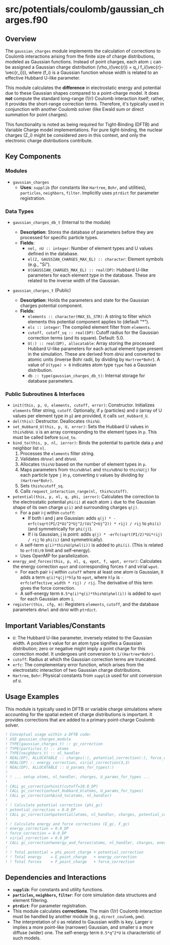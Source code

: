 # src/potentials/coulomb/gaussian_charges.f90

## Overview

The `gaussian_charges` module implements the calculation of corrections to Coulomb interactions arising from the finite size of charge distributions, modeled as Gaussian functions. Instead of point charges, each atom `i` can be assigned a Gaussian charge distribution \(\rho_i(\vec{r}) = q_i f_i(\vec{r}-\vec{r_i})\), where \(f_i\) is a Gaussian function whose width is related to an effective Hubbard U-like parameter.

This module calculates the **difference** in electrostatic energy and potential due to these Gaussian shapes compared to a point-charge model. It does **not** compute the standard long-range \(1/r\) Coulomb interaction itself; rather, it provides the short-range correction terms. Therefore, it's typically used in conjunction with another Coulomb solver (like Ewald sum or direct summation for point charges).

This functionality is noted as being required for Tight-Binding (DFTB) and Variable Charge model implementations. For pure tight-binding, the nuclear charges \(Z_i\) might be considered zero in this context, and only the electronic charge distributions contribute.

## Key Components

### Modules

*   `gaussian_charges`
    *   **Uses**: `supplib` (for constants like `Hartree`, `Bohr`, and utilities), `particles`, `neighbors`, `filter`. Implicitly uses `ptrdict` for parameter registration.

### Data Types

*   `gaussian_charges_db_t` (Internal to the module)
    *   **Description**: Stores the database of parameters before they are processed for specific particle types.
    *   **Fields**:
        *   `nel, nU :: integer`: Number of element types and U values defined in the database.
        *   `el(2, GAUSSIAN_CHARGES_MAX_EL) :: character`: Element symbols (e.g., "Si").
        *   `U(GAUSSIAN_CHARGES_MAX_EL) :: real(DP)`: Hubbard U-like parameters for each element type in the database. These are related to the inverse width of the Gaussian.

*   `gaussian_charges_t` (Public)
    *   **Description**: Holds the parameters and state for the Gaussian charges potential component.
    *   **Fields**:
        *   `elements :: character(MAX_EL_STR)`: A string to filter which elements this potential component applies to (default "*").
        *   `els :: integer`: The compiled element filter from `elements`.
        *   `cutoff, cutoff_sq :: real(DP)`: Cutoff radius for the Gaussian correction terms (and its square). Default: 5.0.
        *   `U(:) :: real(DP), allocatable`: Array storing the processed Hubbard U-like parameters for each actual element type present in the simulation. These are derived from `db%U` and converted to atomic units (inverse Bohr radii, by dividing by `Hartree*Bohr`). A value of `U(type) > 0` indicates atom type `type` has a Gaussian distribution.
        *   `db :: type(gaussian_charges_db_t)`: Internal storage for database parameters.

### Public Subroutines & Interfaces

*   `init(this, p, U, elements, cutoff, error)`: Constructor. Initializes `elements` filter string, `cutoff`. Optionally, if `p` (particles) and `U` (array of U values per element type in `p`) are provided, it calls `set_Hubbard_U`.
*   `del(this)`: Destructor. Deallocates `this%U`.
*   `set_Hubbard_U(this, p, U, error)`: Sets the Hubbard U values in `this%db%U`. `U` is an array corresponding to the element types in `p`. This must be called before `bind_to`.
*   `bind_to(this, p, nl, ierror)`: Binds the potential to particle data `p` and neighbor list `nl`.
    1.  Processes the `elements` filter string.
    2.  Validates `db%nel` and `db%nU`.
    3.  Allocates `this%U` based on the number of element types in `p`.
    4.  Maps parameters from `this%db%el` and `this%db%U` to `this%U(j)` for each particle type `j` in `p`, converting `U` values by dividing by `(Hartree*Bohr)`.
    5.  Sets `this%cutoff_sq`.
    6.  Calls `request_interaction_range(nl, this%cutoff)`.
*   `potential(this, p, nl, q, phi, ierror)`: Calculates the correction to the electrostatic potential `phi(i)` at each atom `i` due to the Gaussian shape of its own charge `q(i)` and surrounding charges `q(j)`.
    *   For a pair i-j within `cutoff`:
        *   If both i and j are Gaussian: adds `q(j) * -erfc(sqrt(PI/2*Ui^2*Uj^2/(Ui^2+Uj^2)) * rij) / rij` to `phi(i)` (and symmetrically for `phi(j)`).
        *   If i is Gaussian, j is point: adds `q(j) * -erfc(sqrt(PI/2)*Ui*rij) / rij` to `phi(i)` (and symmetrically).
    *   A self-term `q(i)*this%U(p%el(i))` is added to `phi(i)`. (This is related to `erf(0)/0` limit and self-energy).
    *   Uses OpenMP for parallelization.
*   `energy_and_forces(this, p, nl, q, epot, f, wpot, error)`: Calculates the energy correction `epot` and corresponding forces `f` and virial `wpot`.
    *   For each pair i-j within `cutoff` where at least one atom is Gaussian, it adds a term `q(i)*q(j)*hlp` to `epot`, where `hlp` is `-erfc(effective_width * rij) / rij`. The derivative of this term gives the force correction.
    *   A self-energy term `0.5*q(i)*q(i)*this%U(p%el(i))` is added to `epot` for each Gaussian atom `i`.
*   `register(this, cfg, m)`: Registers `elements`, `cutoff`, and the database parameters `db%el` and `db%U` with `ptrdict`.

## Important Variables/Constants

*   `U`: The Hubbard U-like parameter, inversely related to the Gaussian width. A positive `U` value for an atom type signifies a Gaussian distribution; zero or negative might imply a point charge for this correction model. It undergoes unit conversion to `1/(Hartree*Bohr)`.
*   `cutoff`: Radius at which the Gaussian correction terms are truncated.
*   `erfc`: The complementary error function, which arises from the electrostatic interaction of two Gaussian charge distributions.
*   `Hartree`, `Bohr`: Physical constants from `supplib` used for unit conversion of `U`.

## Usage Examples

This module is typically used in DFTB or variable charge simulations where accounting for the spatial extent of charge distributions is important. It provides corrections that are added to a primary point-charge Coulomb solver.

```fortran
! Conceptual usage within a DFTB code:
! USE gaussian_charges_module
! TYPE(gaussian_charges_t) :: gc_correction
! TYPE(particles_t) :: atoms
! TYPE(neighbors_t) :: nl_handler
! REAL(DP), ALLOCATABLE :: charges(:), potential_correction(:), force_correction(:,:)
! REAL(DP) :: energy_correction, virial_correction(3,3)
! REAL(DP), ALLOCATABLE :: U_params_for_types(:)
!
! ! ... setup atoms, nl_handler, charges, U_params_for_types ...
!
! CALL gc_correction%init(cutoff=10.0_DP)
! CALL gc_correction%set_Hubbard_U(atoms, U_params_for_types)
! CALL gc_correction%bind_to(atoms, nl_handler)
!
! ! Calculate potential correction (phi_gc)
! potential_correction = 0.0_DP
! CALL gc_correction%potential(atoms, nl_handler, charges, potential_correction)
!
! ! Calculate energy and force corrections (E_gc, F_gc)
! energy_correction = 0.0_DP
! force_correction = 0.0_DP
! virial_correction = 0.0_DP
! CALL gc_correction%energy_and_forces(atoms, nl_handler, charges, energy_correction, force_correction, virial_correction)
!
! ! Total potential = phi_point_charge + potential_correction
! ! Total energy    = E_point_charge   + energy_correction
! ! Total forces    = F_point_charge   + force_correction
```

## Dependencies and Interactions

*   **`supplib`**: For constants and utility functions.
*   **`particles`, `neighbors`, `filter`**: For core simulation data structures and element filtering.
*   **`ptrdict`**: For parameter registration.
*   This module calculates **corrections**. The main \(1/r\) Coulomb interaction must be handled by another module (e.g., `direct_coulomb`, `pme`).
*   The interpretation of `U` as related to Gaussian width is key. Larger `U` implies a more point-like (narrower) Gaussian, and smaller `U` a more diffuse (wider) one. The self-energy term `0.5*q^2*U` is characteristic of such models.
```
